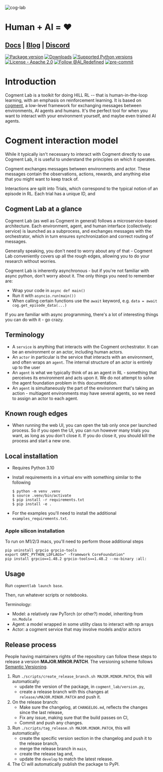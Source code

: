 ![cog-lab](https://github.com/RedTachyon/cogment_lab/assets/19414946/165557d0-fdf0-4d0a-99f1-3fc321fa194c)

# Human + AI = ❤️


## <a href="https://cogment.ai/cogment_lab"><strong>Docs</strong></a> | <a href="https://ai-r.com/blog"><strong>Blog</strong></a> | <a href="https://discord.gg/kh3t6esJRy"><strong> Discord </strong></a>


[![Package version](https://img.shields.io/pypi/v/cogment-lab?color=%23007ec6&label=pypi%20package)](https://pypi.org/project/cogment-lab)
[![Downloads](https://pepy.tech/badge/cogment-lab)](https://pepy.tech/project/cogment-lab)
[![Supported Python versions](https://img.shields.io/pypi/pyversions/cogment-lab.svg)](https://pypi.org/project/cogment-lab)
[![License - Apache 2.0](https://img.shields.io/badge/license-Apache_2.0-green)](https://github.com/cogment-lab/blob/main/LICENSE)
[![Follow @AI_Redefined](https://img.shields.io/twitter/follow/nestframework.svg?style=social&label=Follow%20@AI_Redefined)](https://twitter.com/AI_Redefined)
[![pre-commit](https://img.shields.io/badge/pre--commit-enabled-brightgreen?logo=pre-commit&logoColor=white)](https://pre-commit.com/)

# Introduction

Cogment Lab is a toolkit for doing HILL RL -- that is human-in-the-loop learning, with an emphasis on reinforcement learning.
It is based on [cogment](https://cogment.ai), a low-level framework for exchanging messages between
environments, AI agents and humans.
It's the perfect tool for when you want to interact with your environment yourself, and maybe even trained AI agents.

# Cogment interaction model

While it typically isn't necessary to interact with Cogment directly to use Cogment Lab, it is useful to understand the principles on which it operates.

Cogment exchanges messages between environments and actor. These messages contain the observations, actions, rewards, and anything
else that you might want to keep track of.

Interactions are split into Trials, which correspond to the typical notion of an episode in RL. Each trial has a unique ID, and

## Cogment Lab at a glance

Cogment Lab (as well as Cogment in general) follows a microservice-based architecture.
Each environment, agent, and human interface (collectively: service) is launched as a subprocess, and exchanges messages with the orchestrator,
which in turn ensures synchronization and correct routing of messages.

Generally speaking, you don't need to worry about any of that - Cogment Lab conveniently covers up all the rough edges,
allowing you to do your research without worries.

Cogment Lab is inherently asynchronous - but if you're not familiar with async python, don't worry about it.
The only things you need to remember are:
- Wrap your code in `async def main()`
- Run it with `asyncio.run(main())`
- When calling certain functions use the `await` keyword, e.g. `data = await cog.get_episode_data(...)`

If you are familiar with async programming, there's a lot of interesting things you can do with it - go crazy.


## Terminology

- A `service` is anything that interacts with the Cogment orchestrator. It can be an environment or an actor, including human actors.
- An `actor` in particular is the service that interacts with an environment, and often wraps an `agent`. The internal structure of an actor is entirely up to the user
- An `agent` is what we typically think of as an agent in RL - something that perceives its environment and acts upon it. We do not attempt to solve the agent foundation problem in this documentation.
- An `agent` is simultaneously the part of the environment that's taking an action - multiagent environments may have several agents, so we need to assign an actor to each agent.


## Known rough edges

- When running the web UI, you can open the tab only once per launched process. So if you open the UI, you can run however many trials you want, as long as you don't close it. If you do close it, you should kill the process and start a new one.


## Local installation

- Requires Python 3.10
- Install requirements in a virtual env with something similar to the following

    ```console
    $ python -m venv .venv
    $ source .venv/bin/activate
    $ pip install -r requirements.txt
    $ pip install -e .
    ```
- For the examples you'll need to install the additional `examples_requirements.txt`.


### Apple silicon installation

To run on M1/2/3 macs, you'll need to perform those additional steps

```
pip uninstall grpcio grpcio-tools
export GRPC_PYTHON_LDFLAGS=" -framework CoreFoundation"
pip install grpcio==1.48.2 grpcio-tools==1.48.2 --no-binary :all:
```


## Usage

Run `cogmentlab launch base`.

Then, run whatever scripts or notebooks.

Terminology:
- Model: a relatively raw PyTorch (or other?) model, inheriting from `nn.Module`
- Agent: a model wrapped in some utility class to interact with np arrays
- Actor: a cogment service that may involve models and/or actors

## Release process

People having maintainers rights of the repository can follow these steps to release a version **MAJOR.MINOR.PATCH**. The versioning scheme follows [Semantic Versioning](http://semver.org/spec/v2.0.0.html).

1. Run `./scripts/create_release_branch.sh MAJOR.MINOR.PATCH`, this will automatically:
    - update the version of the package, in `cogment_lab/version.py`,
    - create a release branch with this changes at `release/vMAJOR.MINOR.PATCH` and push it.
2. On the release branch:
    - Make sure the changelog, at `CHANGELOG.md`, reflects the changes since the last release,
    - Fix any issue, making sure that the build passes on CI,
    - Commit and push any changes.
3. Run `./scripts/tag_release.sh MAJOR.MINOR.PATCH`, this will automatically:
    - create the specific version section in the changelog and push it to the release branch,
    - merge the release branch in `main`,
    - create the release tag and,
    - update the `develop` to match the latest release.
4. The CI will automatically publish the package to PyPI.
